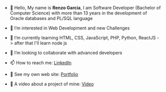 - 👋 Hello, My name is **Renzo Garcia**, I am Software Developer (Bachelor of Computer Science) with more than 13 years in the development of Oracle databases and PL/SQL language

- 👀 I’m interested in Web Development and new Challenges

- 🌱 I’m currently learning HTML, CSS, JavaScript, PHP, Python, ReactJS -> after that I'll learn node js

- 💞️ I’m looking to collaborate with advanced developers

- 📫 How to reach me: [LinkedIn](https://www.linkedin.com/in/renzogarcia/)

- 🌟 See my own web site: [Portfolio](https://renzogarcia.vercel.app/en/)

- 👀 A video about a project of mine: [Video](https://www.youtube.com/watch?v=0JBvuEEQ4yM)

<!---
devrebeleza/devrebeleza is a ✨ special ✨ repository because its `README.md` (this file) appears on your GitHub profile.
You can click the Preview link to take a look at your changes.
--->
